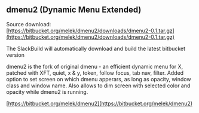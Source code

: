 dmenu2 (Dynamic Menu Extended)
------------------------------

Source download:
[https://bitbucket.org/melek/dmenu2/downloads/dmenu2-0.1.tar.gz](https://bitbucket.org/melek/dmenu2/downloads/dmenu2-0.1.tar.gz)

The SlackBuild will automatically download 
and build the latest bitbucket version

dmenu2 is the fork of original dmenu - an efficient dynamic menu for X, patched
with XFT, quiet, x & y, token, follow focus, tab nav, filter.
Added option to set screen on which dmenu apperars, as long as opacity, window
class and window name.
Also allows to dim screen with selected color and opacity while dmenu2 is
running.

[https://bitbucket.org/melek/dmenu2](https://bitbucket.org/melek/dmenu2)
